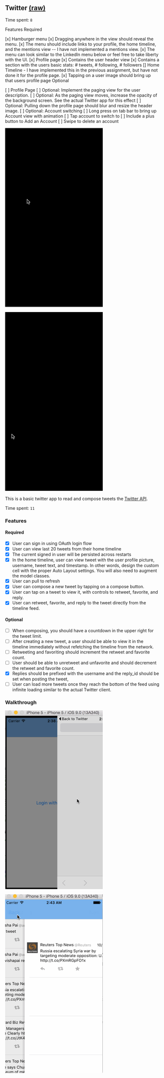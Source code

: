 ## Twitter [(raw)](https://gist.githubusercontent.com/timothy1ee/b9b1860c8ecb4b0b1c18/raw/2adc3f63677d81644e00245cee891eee88907767/gistfile1.md)

Time spent: `8`

Features
Required

[x] Hamburger menu
[x] Dragging anywhere in the view should reveal the menu.
[x] The menu should include links to your profile, the home timeline, and the mentions view -- I have not implemented a mentions view.
[x] The menu can look similar to the LinkedIn menu below or feel free to take liberty with the UI.
[x] Profile page
[x] Contains the user header view
[x] Contains a section with the users basic stats: # tweets, # following, # followers
[] Home Timeline - I have implemented this in the previous assignment, but have not done it for the profile page.
[x] Tapping on a user image should bring up that users profile page
Optional

[ ] Profile Page
[ ] Optional: Implement the paging view for the user description.
[ ] Optional: As the paging view moves, increase the opacity of the background screen. See the actual Twitter app for this effect
[ ] Optional: Pulling down the profile page should blur and resize the header image.
[ ] Optional: Account switching
[ ] Long press on tab bar to bring up Account view with animation
[ ] Tap account to switch to
[ ] Include a plus button to Add an Account
[ ] Swipe to delete an account

![Video Walkthrough](gif2.gif)

![Video Walkthrough2](gif3.gif)

This is a basic twitter app to read and compose tweets the [Twitter API](https://apps.twitter.com/).

Time spent: `11`

### Features

#### Required

- [x] User can sign in using OAuth login flow
- [x] User can view last 20 tweets from their home timeline
- [x] The current signed in user will be persisted across restarts
- [x] In the home timeline, user can view tweet with the user profile picture, username, tweet text, and timestamp.  In other words, design the custom cell with the proper Auto Layout settings.  You will also need to augment the model classes.
- [x] User can pull to refresh
- [x] User can compose a new tweet by tapping on a compose button.
- [x] User can tap on a tweet to view it, with controls to retweet, favorite, and reply.
- [x] User can retweet, favorite, and reply to the tweet directly from the timeline feed.

#### Optional

- [ ] When composing, you should have a countdown in the upper right for the tweet limit.
- [ ] After creating a new tweet, a user should be able to view it in the timeline immediately without refetching the timeline from the network.
- [ ] Retweeting and favoriting should increment the retweet and favorite count.
- [ ] User should be able to unretweet and unfavorite and should decrement the retweet and favorite count.
- [x] Replies should be prefixed with the username and the reply_id should be set when posting the tweet,
- [ ] User can load more tweets once they reach the bottom of the feed using infinite loading similar to the actual Twitter client.

### Walkthrough

![Video Walkthrough](basic.gif)

![Persistence and Logout](persistence.gif)
